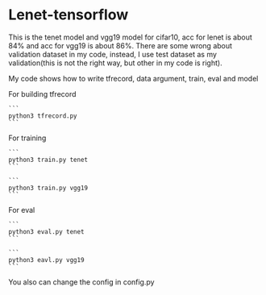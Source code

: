 # Lenet-tensorflow

This is the tenet model and vgg19 model for cifar10, acc for lenet is about 84% and acc for vgg19 is about 86%. There are some wrong about validation dataset in my code, instead, I use test dataset as my validation(this is not the right way, but other in my code is right).

My code shows how to write tfrecord, data argument, train, eval and model

For building tfrecord

    ```
    python3 tfrecord.py
    ```

For training

    ```
    python3 train.py tenet
    ```

    ```
    python3 train.py vgg19
    ```

For eval

    ```
    python3 eval.py tenet
    ```

    ```
    python3 eavl.py vgg19
    ```

You also can change the config in config.py